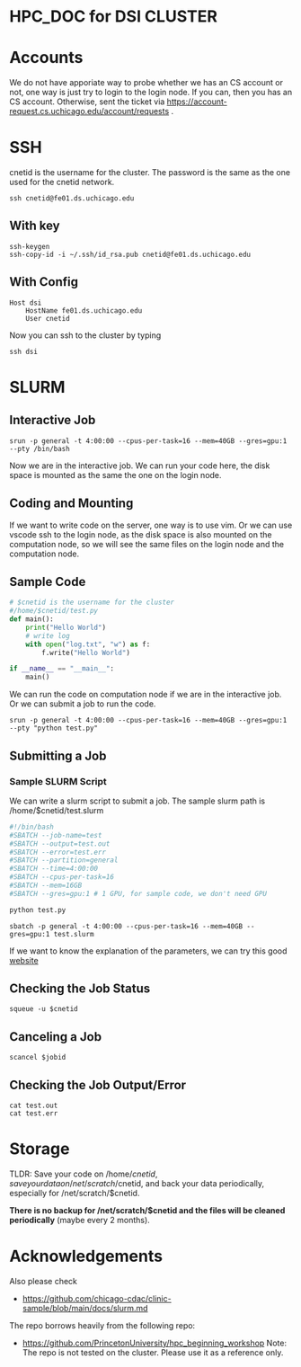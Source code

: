 # HPC_DOC for DSI CLUSTER
# Accounts
We do not have apporiate way to probe whether we has an CS account or not, one way is just try to login to the login node. If you can, then you has an CS account. Otherwise, sent the ticket via https://account-request.cs.uchicago.edu/account/requests .
# SSH
cnetid is the username for the cluster. The password is the same as the one used for the cnetid network. 
```
ssh cnetid@fe01.ds.uchicago.edu
```
## With key
```
ssh-keygen
ssh-copy-id -i ~/.ssh/id_rsa.pub cnetid@fe01.ds.uchicago.edu
```
## With Config
```
Host dsi
    HostName fe01.ds.uchicago.edu
    User cnetid
```
Now you can ssh to the cluster by typing
```
ssh dsi
```
# SLURM
## Interactive Job
```
srun -p general -t 4:00:00 --cpus-per-task=16 --mem=40GB --gres=gpu:1 --pty /bin/bash
```
Now we are in the interactive job. We can run your code here, the disk space is mounted as the same the one on the login node.

## Coding and Mounting
If we want to write code on the server, one way is to use vim. Or we can use vscode ssh to the login node, as the disk space is also mounted on the computation node, so we will see the same files on the login node and the computation node.

## Sample Code
```python
# $cnetid is the username for the cluster
#/home/$cnetid/test.py
def main():
    print("Hello World")
    # write log
    with open("log.txt", "w") as f:
        f.write("Hello World")

if __name__ == "__main__":
    main()
```
We can run the code on computation node if we are in the interactive job. Or we can submit a job to run the code.
```
srun -p general -t 4:00:00 --cpus-per-task=16 --mem=40GB --gres=gpu:1 --pty "python test.py"
```
## Submitting a Job
### Sample SLURM Script
We can write a slurm script to submit a job. The sample slurm path is /home/$cnetid/test.slurm

```bash
#!/bin/bash
#SBATCH --job-name=test
#SBATCH --output=test.out
#SBATCH --error=test.err
#SBATCH --partition=general
#SBATCH --time=4:00:00
#SBATCH --cpus-per-task=16
#SBATCH --mem=16GB
#SBATCH --gres=gpu:1 # 1 GPU, for sample code, we don't need GPU

python test.py
```

```
sbatch -p general -t 4:00:00 --cpus-per-task=16 --mem=40GB --gres=gpu:1 test.slurm
```

If we want to know the explanation of the parameters, we can try this good [website](https://explainshell.com/explain?cmd=sbatch+-p+general+-t+4%3A00%3A00+--cpus-per-task%3D16+--mem%3D40GB+--gres%3Dgpu%3A1+test.slurm)


## Checking the Job Status

```
squeue -u $cnetid
```
## Canceling a Job

```
scancel $jobid
```
## Checking the Job Output/Error

```
cat test.out
cat test.err
```

# Storage
TLDR: Save your code on /home/$cnetid, save your data on /net/scratch/$cnetid, and back your data periodically, especially for /net/scratch/$cnetid.

**There is no backup for /net/scratch/$cnetid and the files will be cleaned periodically** (maybe every 2 months).




# Acknowledgements
Also please check
- https://github.com/chicago-cdac/clinic-sample/blob/main/docs/slurm.md

The repo borrows heavily from the following repo:
- https://github.com/PrincetonUniversity/hpc_beginning_workshop
Note: The repo is not tested on the cluster. Please use it as a reference only.

